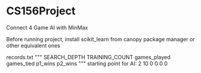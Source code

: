 # CS156Project

Connect 4 Game AI with MinMax

Before running project, install scikit_learn from canopy package manager or other equivalent ones

records.txt
"""
SEARCH_DEPTH
TRAINING_COUNT
games_played
games_tied
p1_wins
p2_wins
"""
starting point for AI:
2
10
0
0
0
0

